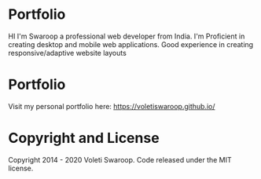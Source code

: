 # Portfolio
HI I'm Swaroop a professional web developer from India. I'm Proficient in creating desktop and mobile web applications. Good experience in creating responsive/adaptive website layouts

# Portfolio
Visit my personal portfolio here: https://voletiswaroop.github.io/

# Copyright and License
Copyright 2014 - 2020 Voleti Swaroop. Code released under the MIT license.
